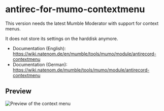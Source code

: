 # antirec-for-mumo-contextmenu
This version needs the latest Mumble Moderator with support for context menus.

It does not store its settings on the harddisk anymore.

* Documentation (English): https://wiki.natenom.de/en/mumble/tools/mumo/module/antirecord-contextmenu
* Documentation (German): https://wiki.natenom.de/mumble/tools/mumo/module/antirecord-contextmenu

## Preview
![Preview of the context menu](https://raw.githubusercontent.com/Natenom/antirec-for-mumo-contextmenu/master/antirec-for-mumo-contextmenu.png "Preview of the context menu")
